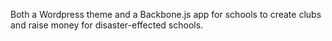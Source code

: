 Both a Wordpress theme and a Backbone.js app for schools to create clubs and raise money for disaster-effected schools.